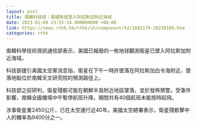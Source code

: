 ```yaml
---
layout: post
title: 南韓科技部：美國衛星墜入阿拉斯加附近海域
date: 2023-01-09 23:55:54.000000000 +08:00
link: https://news.rthk.hk/rthk/ch/component/k2/1683179-20230109.htm
categories: rthk
---
```


南韓科學技術資訊通信部表示，美國已報廢的一枚地球觀測衛星已墜入阿拉斯加附近海域。

科技部援引美國太空軍消息指，衛星在下午一時許墜落在阿拉斯加白令海附近，墜落地點位於南韓天文研究院的預測路徑上。

科技部之前研判，衛星殘骸可能在朝鮮半島附近地區墜落，並於發佈預警。受事件影響，南韓全國機場中午暫停航班升降，期間共有40個航班未能按時起飛。

涉事衛星重2450公斤，已在太空運行近40年。美國太空總署表示，衛星殘骸擊中人的機率為9400分之一。
